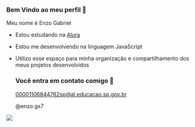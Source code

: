 ### Bem Vindo ao meu perfil 👋

Meu nome é Enzo Gabriel

- Estou estudando na [Alura](https://cursos.alura.com.br/dashboard)
- Estou me desenvolvendo na linguagem JavaScript
- Utilizo esse espaço para minha organização e compartilhamento dos meus projetos desenvolvidos

  ### Você entra em contato comigo 📧

  00001106844762sp@al.educacao.sp.gov.br

  @enzo.gx7

![](  https://media.tenor.com/BxFxrSLDKCAAAAAi/gif.gif)
  
